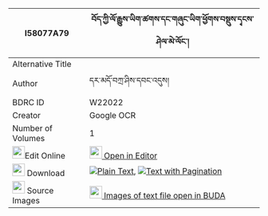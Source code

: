 |I58077A79|བོད་ཀྱི་ལོ་རྒྱུས་ཡིག་ཚགས་དང་གཞུང་ཡིག་ཕྱོགས་བསྡུས་དྭངས་ཤེལ་མེ་ལོང་། 
| --- | --- 
|Alternative Title |
|Author| དར་མདོ་བཀྲ་ཤིས་དབང་འདུས།
|BDRC ID | W22022
|Creator | Google OCR
|Number of Volumes| 1
|<img width="25" src="https://img.icons8.com/color/25/000000/edit-property.png">Edit Online| [<img width="25" src="https://avatars.githubusercontent.com/u/45091458?s=200&v=4"> Open in Editor](http://editor.openpecha.org/I58077A79)
|<img width="25" src="https://img.icons8.com/fluent/48/000000/download-2.png"/>  Download | [![](https://img.icons8.com/color/20/000000/txt.png)Plain Text](https://github.com/Openpecha/I58077A79/releases/download/v1/bo_kyi_logyu_yiktsak_dang_shyu_plain_I58077A79.zip), [![](https://img.icons8.com/color/20/000000/txt.png)Text with Pagination](https://github.com/Openpecha/I58077A79/releases/download/v1/bo_kyi_logyu_yiktsak_dang_shyu_pages_I58077A79.zip)
|<img width="25" src="https://img.icons8.com/plasticine/100/000000/pictures-folder.png"/>  Source Images | [<img width="25" src="https://library.bdrc.io/icons/BUDA-small.svg"> Images of text file open in BUDA](https://library.bdrc.io/show/bdr:W22022)